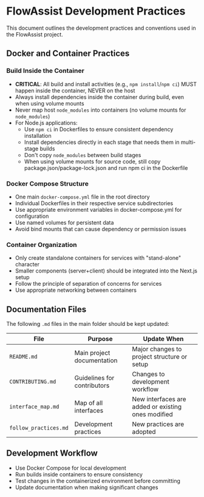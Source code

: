 # FlowAssist Development Practices

This document outlines the development practices and conventions used in the FlowAssist project.

## Docker and Container Practices

### Build Inside the Container
- **CRITICAL**: All build and install activities (e.g., `npm install`/`npm ci`) MUST happen inside the container, NEVER on the host
- Always install dependencies inside the container during build, even when using volume mounts
- Never map host `node_modules` into containers (no volume mounts for `node_modules`)
- For Node.js applications:
  - Use `npm ci` in Dockerfiles to ensure consistent dependency installation
  - Install dependencies directly in each stage that needs them in multi-stage builds
  - Don't copy `node_modules` between build stages
  - When using volume mounts for source code, still copy package.json/package-lock.json and run npm ci in the Dockerfile

### Docker Compose Structure
- One main `docker-compose.yml` file in the root directory
- Individual Dockerfiles in their respective service subdirectories
- Use appropriate environment variables in docker-compose.yml for configuration
- Use named volumes for persistent data
- Avoid bind mounts that can cause dependency or permission issues

### Container Organization
- Only create standalone containers for services with "stand-alone" character
- Smaller components (server+client) should be integrated into the Next.js setup
- Follow the principle of separation of concerns for services
- Use appropriate networking between containers

## Documentation Files

The following `.md` files in the main folder should be kept updated:

| File | Purpose | Update When |
|------|---------|-------------|
| `README.md` | Main project documentation | Major changes to project structure or setup |
| `CONTRIBUTING.md` | Guidelines for contributors | Changes to development workflow |
| `interface_map.md` | Map of all interfaces | New interfaces are added or existing ones modified |
| `follow_practices.md` | Development practices | New practices are adopted |

## Development Workflow

- Use Docker Compose for local development
- Run builds inside containers to ensure consistency
- Test changes in the containerized environment before committing
- Update documentation when making significant changes
